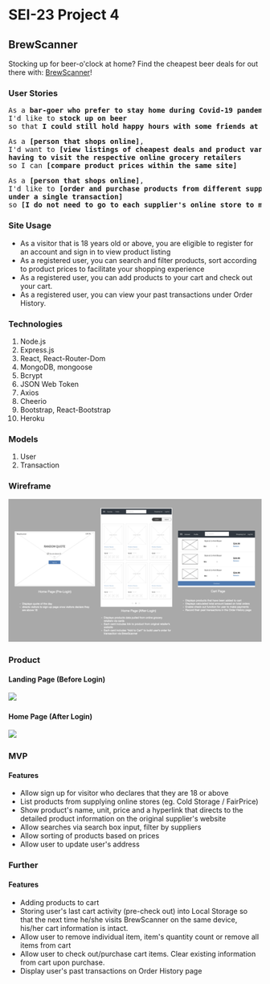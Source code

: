 # SEI-23 Project 4

## BrewScanner

Stocking up for beer-o'clock at home? Find the cheapest beer deals for out there with:
[BrewScanner](https://brewscanner.herokuapp.com/)!

<!-- ### Motivation -->

### User Stories
<pre>As a <b>bar-goer who prefer to stay home during Covid-19 pandemic</b>, 
I'd like to <b>stock up on beer</b>
so that <b>I could still hold happy hours with some friends at home</b></pre>

<pre>As a <b>[person that shops online]</b>, 
I'd want to <b>[view listings of cheapest deals and product varieties without 
having to visit the respective online grocery retailers</b> 
so I can <b>[compare product prices within the same site]</b></pre>

<pre>As a <b>[person that shops online]</b>, 
I'd like to <b>[order and purchase products from different suppliers (eg. FairPrice & Cold Storage) 
under a single transaction]</b>
so <b>[I do not need to go to each supplier's online store to make my purchase]</b></pre>

### Site Usage
- As a visitor that is 18 years old or above, you are eligible to register for an account and sign in to view product listing
- As a registered user, you can search and filter products, sort according to product prices to facilitate your shopping experience
- As a registered user, you can add products to your cart and check out your cart.
- As a registered user, you can view your past transactions under Order History. 

### Technologies
1. Node.js
2. Express.js
3. React, React-Router-Dom
4. MongoDB, mongoose
5. Bcrypt
6. JSON Web Token
7. Axios
8. Cheerio
9. Bootstrap, React-Bootstrap
10. Heroku


### Models
1. User
2. Transaction


### Wireframe 
<img src="MDfiles/BSwireframe.jpeg">

<!-- ### ERD -->
<!-- <img src="MDfiles/sketchmodel.jpg"> -->

### Product
#### Landing Page (Before Login)
<img src="MDfiles/BSLandingGIFR2.gif">

#### Home Page (After Login)
<img src="MDfiles/BSInnerGIFR2.gif">


### MVP 
#### Features
- Allow sign up for visitor who declares that they are 18 or above
- List products from supplying online stores (eg. Cold Storage / FairPrice)
- Show product's name, unit, price and a hyperlink that directs to the detailed product information on the original supplier's website
- Allow searches via search box input, filter by suppliers
- Allow sorting of products based on prices
- Allow user to update user's address


### Further
#### Features
- Adding products to cart
- Storing user's last cart activity (pre-check out) into Local Storage so that the next time he/she visits BrewScanner on the same device, his/her cart information is intact.
- Allow user to remove individual item, item's quantity count or remove all items from cart
- Allow user to check out/purchase cart items. Clear existing information from cart upon purchase.
- Display user's past transactions on Order History page

<!-- 
#### Bugs & Issues Faced

1. Calculated ratings were always 1-step-behind during display. 
    - Resolved: adding {new: true} in findByIdAndUpdate()
        - From Mongoose Doc: "[options.new=false] «Boolean» By default, findByIdAndUpdate() returns the document as it was before update was applied. If you set new: true, findOneAndUpdate() will instead give you the object after update was applied."



#### Further Possible Improvements
- Refactor code
- Dynamic addition of new rows to fill in additional brew types & their prices
- Geolocation (Bars near me), show on googlemap with bar pins (name & HH price) 
- Filter listing based on HH start time
- Ratings & Comments
    - Restrict user from rating the same bar more than once
    - Allow users to leave comments with timestamp

- Button options to sorting bars based on Normal price, happy hour price, happy hour time in a location 
- A list of top 10 bars based on ratings & no of reviews 
- A list of top 10 bars with additional filters (eg. price or time or locaton)


#### Sources
- Logo and favicon by [flaticon](https://www.flaticon.com/)


#### Grateful for
- [Guru Schnecke](https://github.com/guru-schnecke) -->


